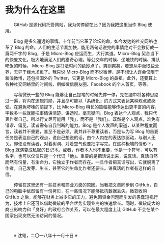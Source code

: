 # 我为什么在这里

&emsp;&emsp;GitHub 是源代码托管网站，我为何停留在此？因为我把这里当作 Blog 使用。

&emsp;&emsp;Blog 是多么遥远的事情。十年前当它革了论坛的命，如今发达的社交网络也革了 Blog 的命。人们的生活节奏加快，能用两句话说完的事情绝对不会敷衍成一篇两千字的 Blog，于是 Micro-Blog 应运而生，大行其道。Micro-Blog 契合当下的快餐文化，极大地满足人们的猎奇心理。等公交车的时候、坐地铁的时候、排队吃饭的时候， Micro-Blog 是打法时间的绝妙点子。爽则爽矣，若想从中汲取些营养，无异于缘木求鱼了。我只说 Micro-Blog 而不说微博，是不想让人误会仅限于新浪微博，还包括国外的 Twitter，它更是 Micro-Blog 的鼻祖。此外，还要算上各种社交网络里的时间线，例如微信朋友圈、Facebook 的个人首页，等等。

&emsp;&emsp;写稍微长一些的 Blog 能够让自己提笔的时候先停一停，先在脑中将各种思路过一遍，将内在逻辑捋顺，并且尽可能以「系统化」的方式来表达某种观点或感受。在避免啰嗦的前提下，比 Micro-Blog 稍长的篇幅能够传达出更丰富的内容，字数多一些就能把事情讲清楚、讲透彻。毫无疑问，Blog 表达个人观点，我只代表作者自己，所以行文尽可能用「我」，而不是「我们」。既然是个人观点，难免有错谬、偏见，读者需有自我判断的能力。Blog 是个人发声的渠道，从某种程度而言，读者并不重要，甚至不是必须。我并非不尊重读者，而是认为写 Blog 的首要任务是表达自己的观点，说自己想说的话，由个人内在的表达欲驱动，与别人无关。即便没有读者，对着树洞、对着空气也要把字写完。在这种极端的情形下，Blog 就演变成私密的日记本。或者，作者本人也不重要，他是一个符号，可以有名字，也可以仅仅只是一个代词「他」。重要的是把话说出来，说真话。真话自然而然有份量，有生命力，它独立于作者而存在。一旦作者把真话写出，它就脱离了作者，自己发芽、生长，甚至它的生命比作者还要长。讲真话的作者有这样的自信。

&emsp;&emsp;停留在这里还有一些技术和商业方面的原因。当我把文章同步到 GitHub，自己的电脑中依然留有一份拷贝，在一些情况下能够抵抗数据丢失。微软收购 GitHub 之后，能够在财务上减少它的压力，避免因资金问题而引发的愚蠢短视行为，技术上它还可以借助微软的平台优势实现业务的快速增长。同时，微软庞大的商业影响力和「良好」的政府合作关系，可以在最大程度上让 GitHub 不会在某个国家出现突然无法访问的情况。

&emsp;&emsp;

&emsp;&emsp;※ 沈翎，二〇一八年十一月十日 ※